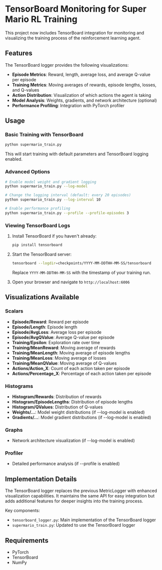 # TensorBoard Monitoring for Super Mario RL Training

This project now includes TensorBoard integration for monitoring and visualizing the training process of the reinforcement learning agent.

## Features

The TensorBoard logger provides the following visualizations:

- **Episode Metrics**: Reward, length, average loss, and average Q-value per episode
- **Training Metrics**: Moving averages of rewards, episode lengths, losses, and Q-values
- **Action Distribution**: Visualization of which actions the agent is taking
- **Model Analysis**: Weights, gradients, and network architecture (optional)
- **Performance Profiling**: Integration with PyTorch profiler

## Usage

### Basic Training with TensorBoard

```bash
python supermario_train.py
```

This will start training with default parameters and TensorBoard logging enabled.

### Advanced Options

```bash
# Enable model weight and gradient logging
python supermario_train.py --log-model

# Change the logging interval (default: every 20 episodes)
python supermario_train.py --log-interval 10

# Enable performance profiling
python supermario_train.py --profile --profile-episodes 3
```

### Viewing TensorBoard Logs

1. Install TensorBoard if you haven't already:
   ```bash
   pip install tensorboard
   ```

2. Start the TensorBoard server:
   ```bash
   tensorboard --logdir=checkpoints/YYYY-MM-DDTHH-MM-SS/tensorboard
   ```
   Replace `YYYY-MM-DDTHH-MM-SS` with the timestamp of your training run.

3. Open your browser and navigate to `http://localhost:6006`

## Visualizations Available

### Scalars
- **Episode/Reward**: Reward per episode
- **Episode/Length**: Episode length
- **Episode/AvgLoss**: Average loss per episode
- **Episode/AvgQValue**: Average Q-value per episode
- **Training/Epsilon**: Exploration rate over time
- **Training/MeanReward**: Moving average of rewards
- **Training/MeanLength**: Moving average of episode lengths
- **Training/MeanLoss**: Moving average of losses
- **Training/MeanQValue**: Moving average of Q-values
- **Actions/Action_X**: Count of each action taken per episode
- **Actions/Percentage_X**: Percentage of each action taken per episode

### Histograms
- **Histogram/Rewards**: Distribution of rewards
- **Histogram/EpisodeLengths**: Distribution of episode lengths
- **Histogram/QValues**: Distribution of Q-values
- **Weights/...**: Model weight distributions (if --log-model is enabled)
- **Gradients/...**: Model gradient distributions (if --log-model is enabled)

### Graphs
- Network architecture visualization (if --log-model is enabled)

### Profiler
- Detailed performance analysis (if --profile is enabled)

## Implementation Details

The TensorBoard logger replaces the previous MetricLogger with enhanced visualization capabilities. It maintains the same API for easy integration but adds additional features for deeper insights into the training process.

Key components:
- `tensorboard_logger.py`: Main implementation of the TensorBoard logger
- `supermario_train.py`: Updated to use the TensorBoard logger

## Requirements

- PyTorch
- TensorBoard
- NumPy 